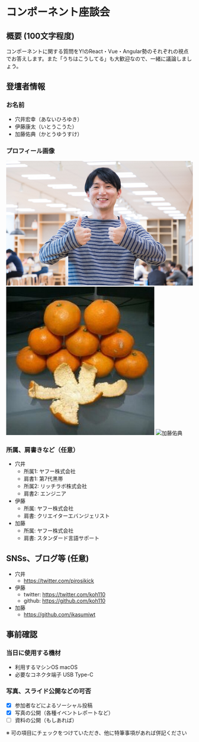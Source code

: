 # コンポーネント座談会

## 概要 (100文字程度)

コンポーネントに関する質問をY!のReact・Vue・Angular勢のそれぞれの視点でお答えします。また「うちはこうしてる」も大歓迎なので、一緒に議論しましょう。


## 登壇者情報

### お名前 

- 穴井宏幸（あないひろゆき）
- 伊藤康太（いとうこうた）
- 加藤佑典（かとうゆうすけ）


### プロフィール画像

![穴井宏幸](pirosikick.jpg)
![伊藤康太](koh110.jpg)
![加藤佑典](準備中)


### 所属、肩書きなど（任意）

- 穴井
  - 所属1: ヤフー株式会社
  - 肩書1: 第7代黒帯
  - 所属2: リッチラボ株式会社
  - 肩書2: エンジニア
- 伊藤
  - 所属: ヤフー株式会社
  - 肩書: クリエイターエバンジェリスト
- 加藤
  - 所属: ヤフー株式会社
  - 肩書: スタンダード言語サポート

## SNSs、ブログ等 (任意)

- 穴井
  - https://twitter.com/pirosikick
- 伊藤
  - twitter: https://twitter.com/koh110
  - github: https://github.com/koh110
- 加藤
  - https://github.com/ikasumiwt

## 事前確認

### 当日に使用する機材

- 利用するマシンOS macOS
- 必要なコネクタ端子 USB Type-C

### 写真、スライド公開などの可否

- [x] 参加者などによるソーシャル投稿
- [x] 写真の公開（各種イベントレポートなど）
- [ ] 資料の公開（もしあれば）

※ 可の項目にチェックをつけていただき、他に特筆事項があれば併記ください


